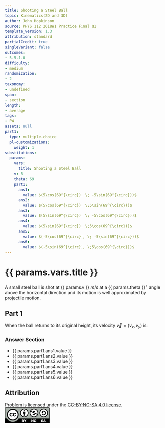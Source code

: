 ```yaml
---
title: Shooting a Steel Ball
topic: Kinematics(2D and 3D)
author: John Hopkinson
source: PHYS 112 2018W1 Practice Final Q1
template_version: 1.3
attribution: standard
partialCredit: true
singleVariant: false
outcomes:
- 5.5.1.0
difficulty:
- medium
randomization:
- 2
taxonomy:
- undefined
span:
- section
length:
- average
tags:
- PW
assets: null
part1:
  type: multiple-choice
  pl-customizations:
    weight: 1
substitutions:
  params:
    vars:
      title: Shooting a Steel Ball
    v: 5
    theta: 69
    part1:
      ans1:
        value: $(5\cos(69^{\circ}), \; -5\sin(69^{\circ}))$
      ans2:
        value: $(5\cos(69^{\circ}), \;5\sin(69^{\circ}))$
      ans3:
        value: $(5\sin(69^{\circ}), \; -5\cos(69^{\circ}))$
      ans4:
        value: $(5\sin(69^{\circ}), \;5\cos(69^{\circ}))$
      ans5:
        value: $(-5\cos(69^{\circ}), \; -5\sin(69^{\circ}))$
      ans6:
        value: $(-5\sin(69^{\circ}), \;5\cos(69^{\circ}))$
---
```

# {{ params.vars.title }}
A small steel ball is shot at {{ params.v }} $m/s$ at a {{ params.theta }}$^{\circ}$ angle above the horizontal direction and its motion is well approximated by projectile motion.

## Part 1

When the ball returns to its original height, its velocity $\overrightarrow{v} = (v_x, v_y)$ is:

### Answer Section

- {{ params.part1.ans1.value }}
- {{ params.part1.ans2.value }}
- {{ params.part1.ans3.value }}
- {{ params.part1.ans4.value }}
- {{ params.part1.ans5.value }}
- {{ params.part1.ans6.value }}

## Attribution

Problem is licensed under the [CC-BY-NC-SA 4.0 license](https://creativecommons.org/licenses/by-nc-sa/4.0/).<br> ![The Creative Commons 4.0 license requiring attribution-BY, non-commercial-NC, and share-alike-SA license.](https://raw.githubusercontent.com/firasm/bits/master/by-nc-sa.png)